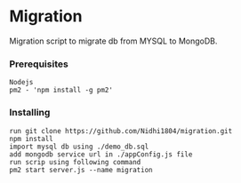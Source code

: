 # Migration
Migration script to migrate db from MYSQL to MongoDB.
### Prerequisites
```
Nodejs 
pm2 - 'npm install -g pm2'
```
### Installing
```
run git clone https://github.com/Nidhi1804/migration.git
npm install 
import mysql db using ./demo_db.sql
add mongodb service url in ./appConfig.js file
run scrip using following command
pm2 start server.js --name migration

